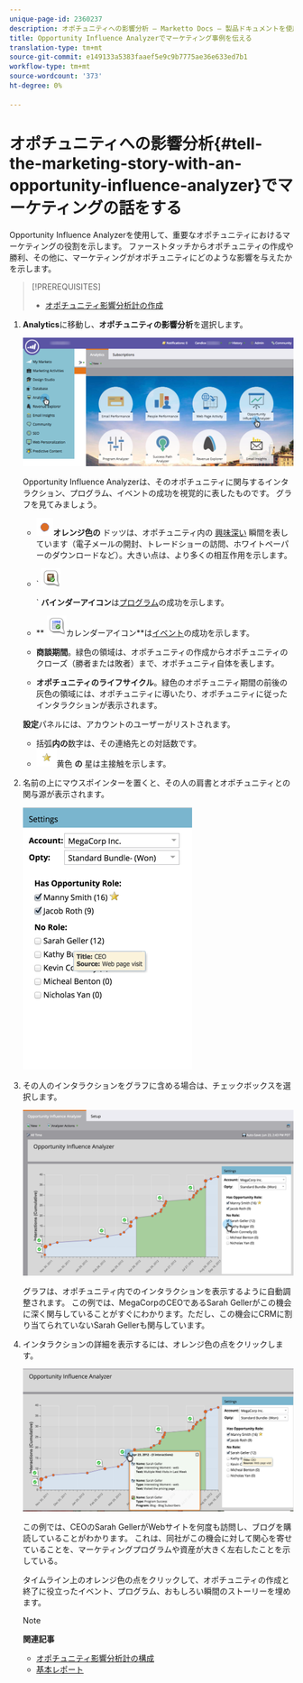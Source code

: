 ```yaml
---
unique-page-id: 2360237
description: オポチュニティへの影響分析 — Marketto Docs — 製品ドキュメントを使用してマーケティングの話を伝える
title: Opportunity Influence Analyzerでマーケティング事例を伝える
translation-type: tm+mt
source-git-commit: e149133a5383faaef5e9c9b7775ae36e633ed7b1
workflow-type: tm+mt
source-wordcount: '373'
ht-degree: 0%

---
```



# オポチュニティへの影響分析{#tell-the-marketing-story-with-an-opportunity-influence-analyzer}でマーケティングの話をする

Opportunity Influence Analyzerを使用して、重要なオポチュニティにおけるマーケティングの役割を示します。 ファーストタッチからオポチュニティの作成や勝利、その他に、マーケティングがオポチュニティにどのような影響を与えたかを示します。

>[!PREREQUISITES]
>
>* [オポチュニティ影響分析計の作成](create-an-opportunity-influence-analyzer.md)

>



1. **Analytics**&#x200B;に移動し、**オポチュニティの影響分析**&#x200B;を選択します。

   ![](assets/analytics-opportunityhand.png)

   Opportunity Influence Analyzerは、そのオポチュニティに関与するインタラクション、プログラム、イベントの成功を視覚的に表したものです。 グラフを見てみましょう。

   * ![—](assets/image2014-10-3-13-3a43-3a21.png)**オレンジ色の** ドッツは、オポチュニティ内の [興味深い](https://community.marketo.com/MarketoArticle?id=kA050000000LA1oCAG) 瞬間を表しています（電子メールの開封、トレードショーの訪問、ホワイトペーパーのダウンロードなど）。大きい点は、より多くの相互作用を示します。

   * ` ![—](assets/image2014-10-3-13-3a44-3a9.png)

      ` **バインダーアイコン**&#x200B;は[プログラム](https://community.marketo.com/MarketoDeepDive?id=kA5500000008QO6CAM)の成功を示します。

   * ** ![—](assets/image2014-10-3-13-3a44-3a40.png)カレンダーアイコン**は[イベント](https://community.marketo.com/MarketoDeepDive?id=kA5500000008QNwCAM)の成功を示します。

   * **商談期間**。緑色の領域は、オポチュニティの作成からオポチュニティのクローズ（勝者または敗者）まで、オポチュニティ自体を表します。
   * **オポチュニティのライフサイクル**。緑色のオポチュニティ期間の前後の灰色の領域には、オポチュニティに導いたり、オポチュニティに従ったインタラクションが表示されます。

   **設定**&#x200B;パネルには、アカウントのユーザーがリストされます。

   * 括弧&#x200B;**内の**&#x200B;数字は、その連絡先との対話数です。
   * ![-](assets/image2014-10-3-13-3a45-3a9.png)黄色 **の** 星は主接触を示します。


1. 名前の上にマウスポインターを置くと、その人の肩書とオポチュニティとの関与源が表示されます。

   ![](assets/image2015-6-23-14-3a43-3a1.png)

1. その人のインタラクションをグラフに含める場合は、チェックボックスを選択します。

   ![](assets/image2015-6-23-14-3a43-3a35.png)

   グラフは、オポチュニティ内でのインタラクションを表示するように自動調整されます。 この例では、MegaCorpのCEOであるSarah Gellerがこの機会に深く関与していることがすぐにわかります。ただし、この機会にCRMに割り当てられていないSarah Gellerも関与しています。

1. インタラクションの詳細を表示するには、オレンジ色の点をクリックします。

   ![](assets/image2015-6-23-14-3a44-3a15.png)

   この例では、CEOのSarah GellerがWebサイトを何度も訪問し、ブログを購読していることがわかります。 これは、同社がこの機会に対して関心を寄せていることを、マーケティングプログラムや資産が大きく左右したことを示している。

   タイムライン上のオレンジ色の点をクリックして、オポチュニティの作成と終了に役立ったイベント、プログラム、おもしろい瞬間のストーリーを埋めます。

   >[!NOTE]
   >
   >**関連記事**
   >
   >
   >    
   >    
   >    * [オポチュニティ影響分析計の構成](configure-an-opportunity-influence-analyzer.md)
      >    
      >    
      >
      >
      >    
      >    
      >    





   * [基本レポート](http://docs.marketo.com/display/docs/basic+reporting)


